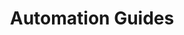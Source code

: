 ---
title: Automation Guides
description: This section contains descriptions of helpful tools and automations. 
weight: 6
---